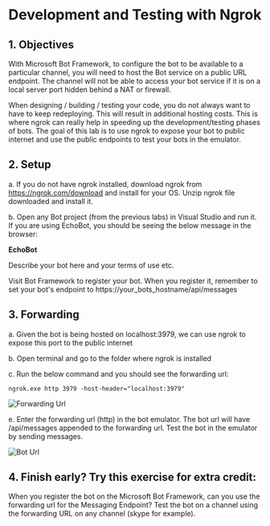 # Development and Testing with Ngrok
 
## 1.	Objectives
 
With Microsoft Bot Framework, to configure the bot to be available to a particular channel, you will need to host the Bot service on a public URL endpoint. The channel will not be able to access your bot service if it is on a local server port hidden behind a NAT or firewall.
  
When designing / building / testing your code, you do not always want to have to keep redeploying. This will result in additional hosting costs. This is where ngrok can really help in speeding up the development/testing phases of bots. The goal of this lab is to use ngrok to expose your bot to public internet and use the public endpoints to test your bots in the emulator.
  
## 2.	Setup
  
 a.	  If you do not have ngrok installed, download ngrok from https://ngrok.com/download and install for your OS. Unzip ngrok file downloaded and install it.

 b.	  Open any Bot project (from the previous labs) in Visual Studio and run it. If you are using EchoBot, you should be seeing the below message in the browser:

**EchoBot**

Describe your bot here and your terms of use etc.

Visit Bot Framework to register your bot. When you register it, remember to set your bot's endpoint to https://your_bots_hostname/api/messages

## 3.	Forwarding

 a.	 Given the bot is being hosted on localhost:3979, we can use ngrok to expose this port to the public internet

 b.	 Open terminal and go to the folder where ngrok is installed
 
 c.	 Run the below command and you should see the forwarding url:

 ````ngrok.exe http 3979 -host-header="localhost:3979"````

![Forwarding Url](images/ForwardingUrl.png)

 e.	 Enter the forwarding url (http) in the bot emulator. The bot url will have /api/messages appended to the forwarding url. Test the bot in the emulator by sending messages.

![Bot Url](images/BotUrl.png)

## 4.	Finish early? Try this exercise for extra credit:

 When you register the bot on the Microsoft Bot Framework, can you use the forwarding url for the Messaging Endpoint? Test the bot on a channel using the forwarding URL on any channel (skype for example).
